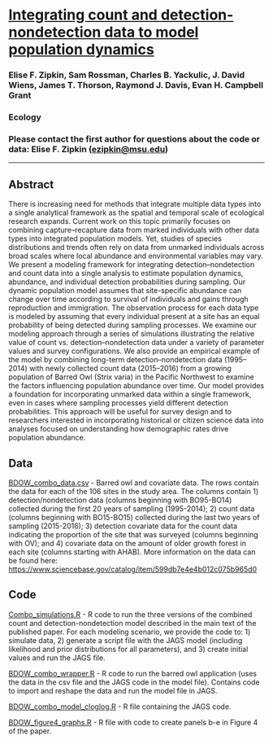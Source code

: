 # [Integrating count and detection-nondetection data to model population dynamics](https://esajournals.onlinelibrary.wiley.com/doi/full/10.1002/ecy.1831)

### Elise F. Zipkin, Sam Rossman, Charles B. Yackulic, J. David Wiens, James T. Thorson, Raymond J. Davis, Evan H. Campbell Grant

### Ecology

### Please contact the first author for questions about the code or data: Elise F. Zipkin (ezipkin@msu.edu)
________________________________________________________________________________________________________________________________________

## Abstract
There is increasing need for methods that integrate multiple data types into a single analytical framework as the spatial and temporal scale of ecological research expands. Current work on this topic primarily focuses on combining capture–recapture data from marked individuals with other data types into integrated population models. Yet, studies of species distributions and trends often rely on data from unmarked individuals across broad scales where local abundance and environmental variables may vary. We present a modeling framework for integrating detection–nondetection and count data into a single analysis to estimate population dynamics, abundance, and individual detection probabilities during sampling. Our dynamic population model assumes that site-specific abundance can change over time according to survival of individuals and gains through reproduction and immigration. The observation process for each data type is modeled by assuming that every individual present at a site has an equal probability of being detected during sampling processes. We examine our modeling approach through a series of simulations illustrating the relative value of count vs. detection–nondetection data under a variety of parameter values and survey configurations. We also provide an empirical example of the model by combining long-term detection–nondetection data (1995–2014) with newly collected count data (2015–2016) from a growing population of Barred Owl (Strix varia) in the Pacific Northwest to examine the factors influencing population abundance over time. Our model provides a foundation for incorporating unmarked data within a single framework, even in cases where sampling processes yield different detection probabilities. This approach will be useful for survey design and to researchers interested in incorporating historical or citizen science data into analyses focused on understanding how demographic rates drive population abundance.

## **Data**
[BDOW_combo_data.csv](https://github.com/ezipkin/Integrated_Count_Occupancy_model-Zipkin-et-al.-Ecology-2017/blob/master/BDOW_combo_data.csv) - Barred owl and covariate data. The rows contain the data for each of the 106 sites in the study area. The columns contain 1) detection/nondetection data (columns beginning with BO95-BO14) collected during the first 20 years of sampling (1995-2014); 2) count data (columns beginning with BO15-BO15) collected during the last two years of sampling (2015-2016); 3) detection covariate data for the count data indicating the proportion of the site that was surveyed (columns beginning with OV); and 4) covariate data on the amount of older growth forest in each site (columns starting with AHAB). More information on the data can be found here: https://www.sciencebase.gov/catalog/item/599db7e4e4b012c075b965d0


## **Code**
[Combo_simulations.R](https://github.com/zipkinlab/Zipkin_etal_2017_Ecol/blob/master/Combo_simulations.R) - R code to run the three versions of the combined count and detection-nondetection model described in the main text of the published paper. For each modeling scenario, we provide the code to: 1) simulate data, 2) generate a script file with the JAGS model (including likelihood and prior distributions for all parameters), and 3) create initial values and run the JAGS file.

[BDOW_combo_wrapper.R](https://github.com/zipkinlab/Zipkin_etal_2017_Ecol/blob/master/BDOW_combo_wrapper.R) - R code to run the barred owl application (uses the data in the csv file and the JAGS code in the model file). Contains code to import and reshape the data and run the model file in JAGS.

[BDOW_combo_model_cloglog.R](https://github.com/zipkinlab/Zipkin_etal_2017_Ecol/blob/master/BDOW_combo_model_cloglog.R) - R file containing the JAGS code.

[BDOW_figure4_graphs.R](https://github.com/zipkinlab/Zipkin_etal_2017_Ecol/blob/master/BDOW_figure4_graphs.R) - R file with code to create panels b-e in Figure 4 of the paper.
